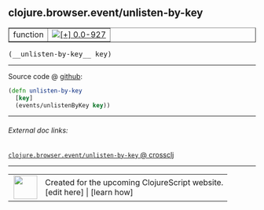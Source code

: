 ## clojure.browser.event/unlisten-by-key



 <table border="1">
<tr>
<td>function</td>
<td><a href="https://github.com/cljsinfo/cljs-api-docs/tree/0.0-927"><img valign="middle" alt="[+] 0.0-927" title="Added in 0.0-927" src="https://img.shields.io/badge/+-0.0--927-lightgrey.svg"></a> </td>
</tr>
</table>


 <samp>
(__unlisten-by-key__ key)<br>
</samp>

---







Source code @ [github](https://github.com/clojure/clojurescript/blob/r3195/src/cljs/clojure/browser/event.cljs#L73-L75):

```clj
(defn unlisten-by-key
  [key]
  (events/unlistenByKey key))
```

<!--
Repo - tag - source tree - lines:

 <pre>
clojurescript @ r3195
└── src
    └── cljs
        └── clojure
            └── browser
                └── <ins>[event.cljs:73-75](https://github.com/clojure/clojurescript/blob/r3195/src/cljs/clojure/browser/event.cljs#L73-L75)</ins>
</pre>

-->

---



###### External doc links:

[`clojure.browser.event/unlisten-by-key` @ crossclj](http://crossclj.info/fun/clojure.browser.event.cljs/unlisten-by-key.html)<br>

---

 <table>
<tr><td>
<img valign="middle" align="right" width="48px" src="http://i.imgur.com/Hi20huC.png">
</td><td>
Created for the upcoming ClojureScript website.<br>
[edit here] | [learn how]
</td></tr></table>

[edit here]:https://github.com/cljsinfo/cljs-api-docs/blob/master/cljsdoc/clojure.browser.event_unlisten-by-key.cljsdoc
[learn how]:https://github.com/cljsinfo/cljs-api-docs/wiki/cljsdoc-files

<!--

This information was too distracting to show to readers, but I'll leave it
commented here since it is helpful to:

- pretty-print the data used to generate this document
- and show how to retrieve that data



The API data for this symbol:

```clj
{:ns "clojure.browser.event",
 :name "unlisten-by-key",
 :type "function",
 :signature ["[key]"],
 :source {:code "(defn unlisten-by-key\n  [key]\n  (events/unlistenByKey key))",
          :title "Source code",
          :repo "clojurescript",
          :tag "r3195",
          :filename "src/cljs/clojure/browser/event.cljs",
          :lines [73 75]},
 :full-name "clojure.browser.event/unlisten-by-key",
 :full-name-encode "clojure.browser.event_unlisten-by-key",
 :history [["+" "0.0-927"]]}

```

Retrieve the API data for this symbol:

```clj
;; from Clojure REPL
(require '[clojure.edn :as edn])
(-> (slurp "https://raw.githubusercontent.com/cljsinfo/cljs-api-docs/catalog/cljs-api.edn")
    (edn/read-string)
    (get-in [:symbols "clojure.browser.event/unlisten-by-key"]))
```

-->
